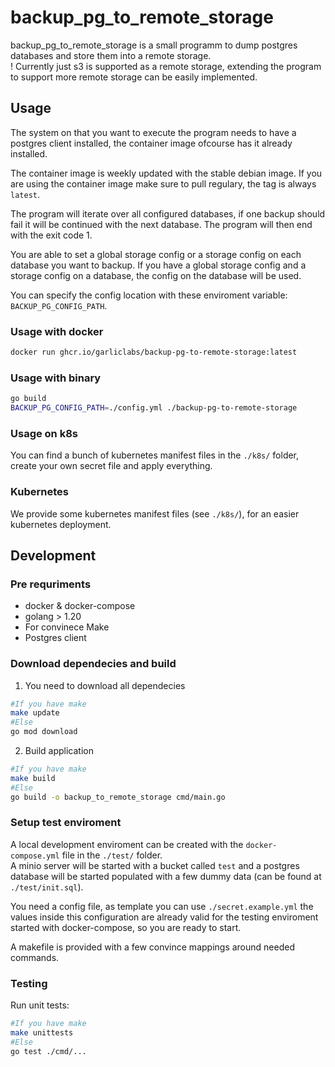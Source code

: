 # backup_pg_to_remote_storage

backup_pg_to_remote_storage is a small programm to dump postgres databases and store them into a remote storage.  
! Currently just s3 is supported as a remote storage, extending the program to support more remote storage can be easily implemented.  

## Usage

The system on that you want to execute the program needs to have a postgres client installed, the container image ofcourse has it already installed.  

The container image is weekly updated with the stable debian image.
If you are using the container image make sure to pull regulary, the tag is always `latest`.

The program will iterate over all configured databases, if one backup should fail it will be continued with the next database. The program will then end with the exit code 1.  

You are able to set a global storage config or a storage config on each database you want to backup. If you have a global storage config and a storage config on a database, the config on the database will be used.  

You can specify the config location with these enviroment variable: `BACKUP_PG_CONFIG_PATH`.  

### Usage with docker

```bash
docker run ghcr.io/garliclabs/backup-pg-to-remote-storage:latest
```

### Usage with binary

```bash
go build
BACKUP_PG_CONFIG_PATH=./config.yml ./backup-pg-to-remote-storage
```

### Usage on k8s

You can find a bunch of kubernetes manifest files in the `./k8s/` folder, create your own secret file and apply everything.  

### Kubernetes

We provide some kubernetes manifest files (see `./k8s/`), for an easier kubernetes deployment.  

## Development

### Pre requriments

* docker & docker-compose
* golang > 1.20
* For convinece Make
* Postgres client

### Download dependecies and build

1. You need to download all dependecies

```bash
#If you have make
make update
#Else
go mod download
```

2. Build application

```bash
#If you have make
make build
#Else
go build -o backup_to_remote_storage cmd/main.go
```

### Setup test enviroment

A local development enviroment can be created with the `docker-compose.yml` file in the `./test/` folder.  
A minio server will be started with a bucket called `test` and a postgres database will be started populated with a few dummy data (can be found at `./test/init.sql`).  

You need a config file, as template you can use `./secret.example.yml` the values inside this configuration are already valid for the testing enviroment started with docker-compose, so you are ready to start.  

A makefile is provided with a few convince mappings around needed commands.  

### Testing

Run unit tests:  

```bash
#If you have make
make unittests
#Else
go test ./cmd/...
```
